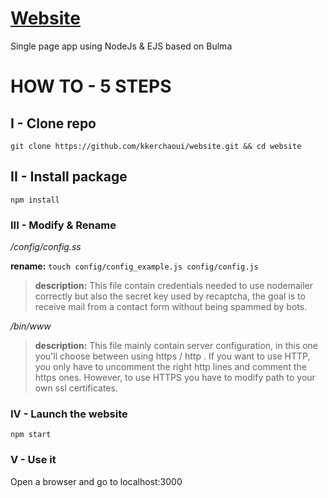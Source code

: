# [Website](https://kkerchaoui.com/)
Single page app using NodeJs & EJS based on Bulma

# HOW TO - 5 STEPS

## I - Clone repo
```
git clone https://github.com/kkerchaoui/website.git && cd website
```

## II - Install package
```
npm install 
```

### III - Modify & Rename

*/config/config.ss*

**rename:** ```touch config/config_example.js config/config.js```

> **description:** This file contain credentials needed to use nodemailer correctly but also the secret key used by recaptcha, the goal is to receive mail from a contact form  without being spammed by bots.

*/bin/www*

>**description:** This file mainly contain server configuration, in this one you'll choose between using https / http . If you want to use HTTP, you only have to uncomment the right http lines and comment the https ones. However, to use HTTPS you have to modify path to your own ssl certificates.

### IV - Launch the website
```
npm start
```

### V - Use it

Open a browser and go to localhost:3000
